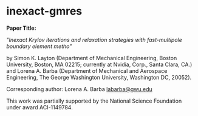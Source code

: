 inexact-gmres
=============

**Paper Title:**

*"Inexact Krylov iterations and relaxation strategies with fast-multipole boundary element metho"*

by Simon K. Layton (Department of Mechanical Engineering, Boston University, Boston, MA 02215; currently at Nvidia, Corp., Santa Clara, CA.)
and Lorena A. Barba (Department of Mechanical and Aerospace Engineering, The George Washington University, Washington DC, 20052).

Corresponding author: Lorena A. Barba [labarba@gwu.edu](mailto:labarba@gwu.edu)

This work was partially supported by the National Science Foundation under award ACI-1149784.
